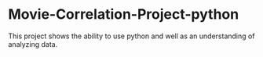 # Movie-Correlation-Project-python

This project shows the ability to use python and well as an understanding of analyzing data.

